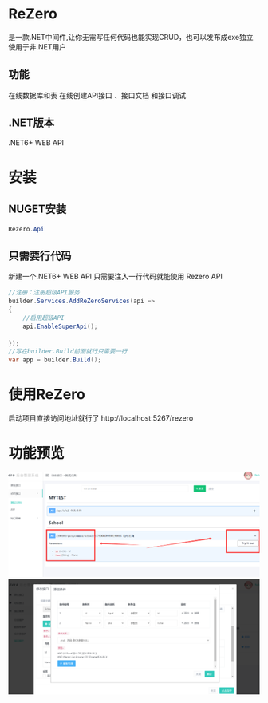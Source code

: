# ReZero
是一款.NET中间件,让你无需写任何代码也能实现CRUD，也可以发布成exe独立使用于非.NET用户 

## 功能
在线数据库和表
在线创建API接口 、接口文档 和接口调试
## .NET版本
.NET6+ WEB API

# 安装
## NUGET安装

```cs
Rezero.Api 
``` 
## 只需要行代码
 新建一个.NET6+ WEB API
 只需要注入一行代码就能使用 Rezero API

```cs
//注册：注册超级API服务
builder.Services.AddReZeroServices(api =>
{
    //启用超级API
    api.EnableSuperApi();

});
//写在builder.Build前面就行只需要一行
var app = builder.Build();

```
# 使用ReZero
启动项目直接访问地址就行了
http://localhost:5267/rezero 
 
# 功能预览

![输入图片说明](image2.png)![输入图片说明](QQ%E6%88%AA%E5%9B%BE20240414121043.png)